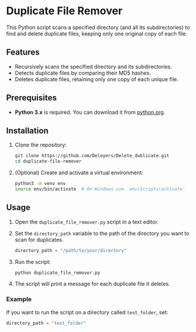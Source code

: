 # Duplicate File Remover

This Python script scans a specified directory (and all its subdirectories) to find and delete duplicate files, keeping only one original copy of each file.

## Features

- Recursively scans the specified directory and its subdirectories.
- Detects duplicate files by comparing their MD5 hashes.
- Deletes duplicate files, retaining only one copy of each unique file.
  
## Prerequisites

- **Python 3.x** is required. You can download it from [python.org](https://www.python.org/downloads/).

## Installation

1. Clone the repository:
    ```bash
    git clone https://github.com/Deloyers/Delete_dublicate.git
    cd duplicate-file-remover
    ```

2. (Optional) Create and activate a virtual environment:
    ```bash
    python3 -m venv env
    source env/bin/activate  # On Windows use `env\Scripts\activate`
    ```

## Usage

1. Open the `duplicate_file_remover.py` script in a text editor.
2. Set the `directory_path` variable to the path of the directory you want to scan for duplicates.

    ```python
    directory_path = "/path/to/your/directory"
    ```

3. Run the script:
    ```bash
    python duplicate_file_remover.py
    ```

4. The script will print a message for each duplicate file it deletes.

### Example

If you want to run the script on a directory called `test_folder`, set:

```python
directory_path = "test_folder"
